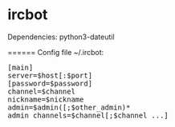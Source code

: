ircbot
======
Dependencies:
python3-dateutil

======
Config file ~/.ircbot:

<pre>
[main]
server=$host[:$port]
[password=$password]
channel=$channel
nickname=$nickname
admin=$admin([;$other_admin)*
admin_channels=$channel[;$channel ...]
</pre>
